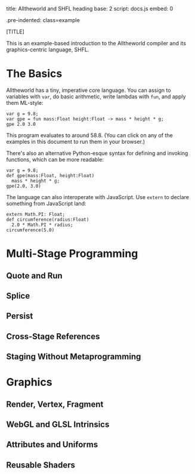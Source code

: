 title: Alltheworld and SHFL
heading base: 2
script: docs.js
embed: 0

.pre-indented:
  class=example

<style>
.example {
  cursor: pointer;
}
.example:hover {
  background: #eee;
}
</style>

[TITLE]

This is an example-based introduction to the Alltheworld compiler and its graphics-centric language, SHFL.

# The Basics

Alltheworld has a tiny, imperative core language. You can assign to variables with `var`, do basic arithmetic, write lambdas with `fun`, and apply them ML-style:

    var g = 9.8;
    var gpe = fun mass:Float height:Float -> mass * height * g;
    gpe 2.0 3.0

This program evaluates to around 58.8. (You can click on any of the examples in this document to run them in your browser.)

There's also an alternative Python-esque syntax for defining and invoking functions, which can be more readable:

    var g = 9.8;
    def gpe(mass:Float, height:Float)
      mass * height * g;
    gpe(2.0, 3.0)

The language can also interoperate with JavaScript. Use `extern` to declare something from JavaScript land:

    extern Math.PI: Float;
    def circumference(radius:Float)
      2.0 * Math.PI * radius;
    circumference(5.0)


# Multi-Stage Programming

## Quote and Run

## Splice

## Persist

## Cross-Stage References

## Staging Without Metaprogramming


# Graphics

## Render, Vertex, Fragment

## WebGL and GLSL Intrinsics

## Attributes and Uniforms

## Reusable Shaders

